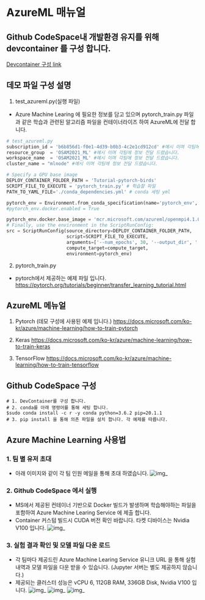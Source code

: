 # AzureML 매뉴얼

## Github CodeSpace내 개발환경 유지를 위해 devcontainer 를 구성 합니다.
[Devcontainer 구성 link](https://docs.github.com/en/codespaces/customizing-your-codespace/configuring-codespaces-for-your-project)


## 데모 파일 구성 설명

1. test_azureml.py(실행 파일)
- Azure Machine Learing 에 필요한 정보를 담고 있으며 pytorch_train.py 파일과 같은 학습과 관련된 알고리즘 파일을 컨테이너라이즈 하여 AzureML에 전달 합니다.

```python
# test_azureml.py
subscription_id = 'b6b856d1-f0e1-4d39-b0b3-4c2e1cd912cd' #예시 이며 각팀에 정보 전달 드렸습니다.
resource_group  = 'OSAM2021_ML' #예시 이며 각팀에 정보 전달 드렸습니다.
workspace_name  = 'OSAM2021_ML' #예시 이며 각팀에 정보 전달 드렸습니다.
cluster_name = "mlnode" #예시 이며 각팀에 정보 전달 드렸습니다.

# Specify a GPU base image
DEPLOY_CONTAINER_FOLDER_PATH = 'Tutorial-pytorch-birds'
SCRIPT_FILE_TO_EXECUTE = 'pytorch_train.py' # 학습할 파일
PATH_TO_YAML_FILE='./conda_dependencies.yml' # conda 세팅 yml

pytorch_env = Environment.from_conda_specification(name='pytorch_env', file_path=PATH_TO_YAML_FILE)
#pytorch_env.docker.enabled = True

pytorch_env.docker.base_image = 'mcr.microsoft.com/azureml/openmpi4.1.0-cuda11.1-cudnn8-ubuntu18.04' # 컨테이너라이즈 되는 이미지
# Finally, use the environment in the ScriptRunConfig:
src = ScriptRunConfig(source_directory=DEPLOY_CONTAINER_FOLDER_PATH,
                      script=SCRIPT_FILE_TO_EXECUTE,
                      arguments=['--num_epochs', 30, '--output_dir', './outputs'],
                      compute_target=compute_target,
                      environment=pytorch_env)
```

2. pytorch_train.py 
- pytorch에서 제공하는 예제 파일 입니다.
https://pytorch.org/tutorials/beginner/transfer_learning_tutorial.html


## AzureML 메뉴얼
1. Pytorch (데모 구성에 사용된 예제 입니다.)
https://docs.microsoft.com/ko-kr/azure/machine-learning/how-to-train-pytorch

2. Keras
https://docs.microsoft.com/ko-kr/azure/machine-learning/how-to-train-keras

3. TensorFlow
https://docs.microsoft.com/ko-kr/azure/machine-learning/how-to-train-tensorflow

## Github CodeSpace 구성
```
# 1. DevContainer를 구성 합니다.
# 2. conda를 아래 명령어를 통해 세팅 합니다. 
$sudo conda install -c r -y conda python=3.6.2 pip=20.1.1
# 3. pip install 을 통해 의존 파일을 설치 합니다. 각 예제를 따릅니다.
```

## Azure Machine Learning 사용법

### 1. 팀 별 유저 초대
- 아래 이미지와 같이 각 팀 인원 메일을 통해 초대 하였습니다.
![img_](https://user-images.githubusercontent.com/22819926/135014741-3c03aca6-dbd0-4988-9721-a0b2b290a1cf.png)

### 2. Github CodeSpace 에서 실행
- MS에서 제공된 컨테이너 기반으로 Docker 빌드가 발생하며 학습해야하는 파일을 포함하여 Azure Machine Learing Service 에 제출 합니다.
- Container 커스텀 빌드시 CUDA 버전 확인 바랍니다. 타켓 디바이스는 Nvidia V100 입니다.
![img_](https://user-images.githubusercontent.com/22819926/135014743-e79f1033-6be0-4b4d-8bc1-cc540e4a234e.png)

### 3. 실험 결과 확인 및 모델 파일 다운 로드
- 각 팀마다 제공드린 Azure Machine Learing Service 유니크 URL 을 통해 실험내역과 모델 파일을 다운 받을 수 있습니다. (Jupyter 서버는 별도 제공하지 않습니다.)
- 제공되는 클러스터 성능은  vCPU 6, 112GB RAM, 336GB Disk, Nvidia V100 입니다.
![img_](https://user-images.githubusercontent.com/22819926/135014746-a91426fa-112d-43d3-81af-cb214cd8c68c.png)
![img_](https://user-images.githubusercontent.com/22819926/135014744-d6c952e0-caa9-47ba-a211-227c66c2d406.png)
![img_](https://user-images.githubusercontent.com/22819926/135014739-fec505a6-7fd2-4938-95b8-675fc6427143.png)


